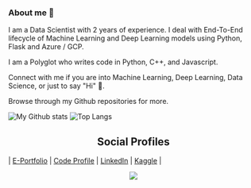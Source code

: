 ### About me 🌱

I am a Data Scientist with 2 years of experience. I deal with End-To-End lifecycle of Machine Learning and Deep Learning models using Python, Flask and Azure / GCP.

I am a Polyglot who writes code in Python, C++, and Javascript.

Connect with me if you are into Machine Learning, Deep Learning, Data Science, or just to say "Hi" 👋.

Browse through my Github repositories for more.

![My Github stats](https://github-readme-stats.vercel.app/api?username=theja-vanka&show_icons=true&count_private=true&include_all_commits=true&custom_title=My%20Github%20stats")
![Top Langs](https://github-readme-stats.vercel.app/api/top-langs/?username=anuraghazra&langs_count=3&layout=compact)
<h2 style="text-align:center">Social Profiles</h2>

| [E-Portfolio](https://theja-vanka.github.io) | [Code Profile](https://sourcerer.io/theja-vanka) | [LinkedIn](https://www.linkedin.com/in/krishnatheja-vanka) | [Kaggle](https://kaggle.com/thejavanka) |

<p align='center'>
    <img align='center' src="https://visitor-badge.glitch.me/badge?page_id=theja-vanka.visitor-badge">
<p/>
